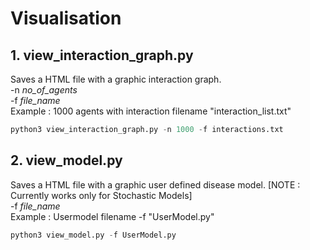 # Visualisation


## 1. view_interaction_graph.py
Saves a HTML file with a graphic interaction graph.<br>
-n *no_of_agents*<br>
-f *file_name* <br>
Example : 1000 agents with interaction filename "interaction_list.txt"
```python
python3 view_interaction_graph.py -n 1000 -f interactions.txt
```

## 2. view_model.py
Saves a HTML file with a graphic user defined disease model. [NOTE : Currently works only for Stochastic Models]<br>
-f *file_name* <br>
Example : Usermodel filename -f "UserModel.py"
```python
python3 view_model.py -f UserModel.py
```
